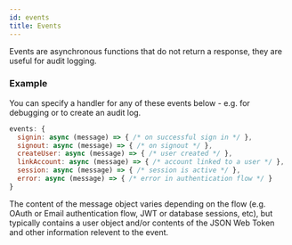 ```yaml
---
id: events
title: Events
---
```


Events are asynchronous functions that do not return a response, they are useful for audit logging.

### Example

You can specify a handler for any of these events below - e.g. for debugging or to create an audit log.

```js title="pages/api/auth/[...nextauth.js]"
events: {
  signin: async (message) => { /* on successful sign in */ },
  signout: async (message) => { /* on signout */ },
  createUser: async (message) => { /* user created */ },
  linkAccount: async (message) => { /* account linked to a user */ },
  session: async (message) => { /* session is active */ },
  error: async (message) => { /* error in authentication flow */ }
}
```

The content of the message object varies depending on the flow (e.g. OAuth or Email authentication flow, JWT or database sessions, etc), but typically contains a user object and/or contents of the JSON Web Token and other information relevent to the event.

